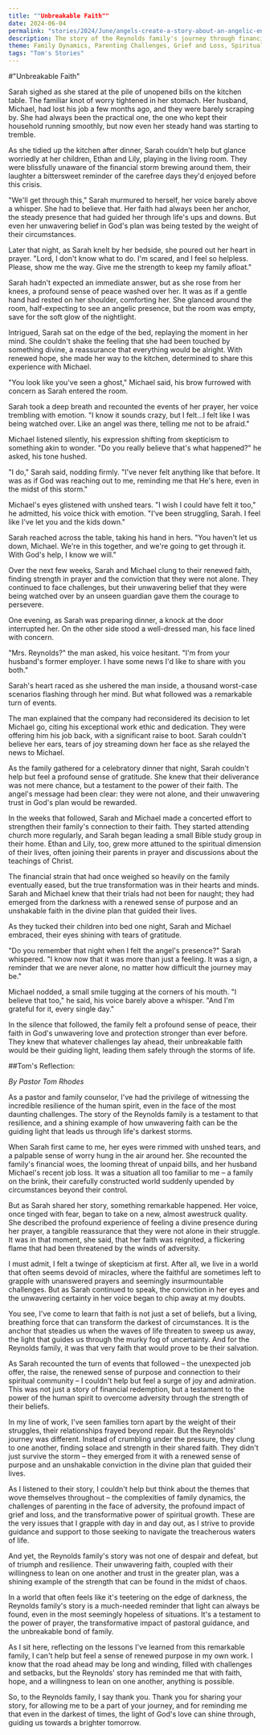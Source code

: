 ```yaml
---
title: ""Unbreakable Faith""
date: 2024-06-04
permalink: "stories/2024/June/angels-create-a-story-about-an-angelic-encounter-in-modern-times/"
description: The story of the Reynolds family's journey through financial hardship and their renewed faith, which leads to a miraculous turnaround, showcasing the transformative power of unwavering belief, family unity, and divine intervention in overcoming life's challenges.
theme: Family Dynamics, Parenting Challenges, Grief and Loss, Spiritual Growth, Pastoral Guidance
tags: "Tom's Stories"
---
```

#"Unbreakable Faith"

Sarah sighed as she stared at the pile of unopened bills on the kitchen table. The familiar knot of worry tightened in her stomach. Her husband, Michael, had lost his job a few months ago, and they were barely scraping by. She had always been the practical one, the one who kept their household running smoothly, but now even her steady hand was starting to tremble.

As she tidied up the kitchen after dinner, Sarah couldn't help but glance worriedly at her children, Ethan and Lily, playing in the living room. They were blissfully unaware of the financial storm brewing around them, their laughter a bittersweet reminder of the carefree days they'd enjoyed before this crisis.

"We'll get through this," Sarah murmured to herself, her voice barely above a whisper. She had to believe that. Her faith had always been her anchor, the steady presence that had guided her through life's ups and downs. But even her unwavering belief in God's plan was being tested by the weight of their circumstances.

Later that night, as Sarah knelt by her bedside, she poured out her heart in prayer. "Lord, I don't know what to do. I'm scared, and I feel so helpless. Please, show me the way. Give me the strength to keep my family afloat."

Sarah hadn't expected an immediate answer, but as she rose from her knees, a profound sense of peace washed over her. It was as if a gentle hand had rested on her shoulder, comforting her. She glanced around the room, half-expecting to see an angelic presence, but the room was empty, save for the soft glow of the nightlight.

Intrigued, Sarah sat on the edge of the bed, replaying the moment in her mind. She couldn't shake the feeling that she had been touched by something divine, a reassurance that everything would be alright. With renewed hope, she made her way to the kitchen, determined to share this experience with Michael.

"You look like you've seen a ghost," Michael said, his brow furrowed with concern as Sarah entered the room.

Sarah took a deep breath and recounted the events of her prayer, her voice trembling with emotion. "I know it sounds crazy, but I felt...I felt like I was being watched over. Like an angel was there, telling me not to be afraid."

Michael listened silently, his expression shifting from skepticism to something akin to wonder. "Do you really believe that's what happened?" he asked, his tone hushed.

"I do," Sarah said, nodding firmly. "I've never felt anything like that before. It was as if God was reaching out to me, reminding me that He's here, even in the midst of this storm."

Michael's eyes glistened with unshed tears. "I wish I could have felt it too," he admitted, his voice thick with emotion. "I've been struggling, Sarah. I feel like I've let you and the kids down."

Sarah reached across the table, taking his hand in hers. "You haven't let us down, Michael. We're in this together, and we're going to get through it. With God's help, I know we will."

Over the next few weeks, Sarah and Michael clung to their renewed faith, finding strength in prayer and the conviction that they were not alone. They continued to face challenges, but their unwavering belief that they were being watched over by an unseen guardian gave them the courage to persevere.

One evening, as Sarah was preparing dinner, a knock at the door interrupted her. On the other side stood a well-dressed man, his face lined with concern.

"Mrs. Reynolds?" the man asked, his voice hesitant. "I'm from your husband's former employer. I have some news I'd like to share with you both."

Sarah's heart raced as she ushered the man inside, a thousand worst-case scenarios flashing through her mind. But what followed was a remarkable turn of events.

The man explained that the company had reconsidered its decision to let Michael go, citing his exceptional work ethic and dedication. They were offering him his job back, with a significant raise to boot. Sarah couldn't believe her ears, tears of joy streaming down her face as she relayed the news to Michael.

As the family gathered for a celebratory dinner that night, Sarah couldn't help but feel a profound sense of gratitude. She knew that their deliverance was not mere chance, but a testament to the power of their faith. The angel's message had been clear: they were not alone, and their unwavering trust in God's plan would be rewarded.

In the weeks that followed, Sarah and Michael made a concerted effort to strengthen their family's connection to their faith. They started attending church more regularly, and Sarah began leading a small Bible study group in their home. Ethan and Lily, too, grew more attuned to the spiritual dimension of their lives, often joining their parents in prayer and discussions about the teachings of Christ.

The financial strain that had once weighed so heavily on the family eventually eased, but the true transformation was in their hearts and minds. Sarah and Michael knew that their trials had not been for naught; they had emerged from the darkness with a renewed sense of purpose and an unshakable faith in the divine plan that guided their lives.

As they tucked their children into bed one night, Sarah and Michael embraced, their eyes shining with tears of gratitude.

"Do you remember that night when I felt the angel's presence?" Sarah whispered. "I know now that it was more than just a feeling. It was a sign, a reminder that we are never alone, no matter how difficult the journey may be."

Michael nodded, a small smile tugging at the corners of his mouth. "I believe that too," he said, his voice barely above a whisper. "And I'm grateful for it, every single day."

In the silence that followed, the family felt a profound sense of peace, their faith in God's unwavering love and protection stronger than ever before. They knew that whatever challenges lay ahead, their unbreakable faith would be their guiding light, leading them safely through the storms of life.

##Tom's Reflection: 

*By Pastor Tom Rhodes*

As a pastor and family counselor, I've had the privilege of witnessing the incredible resilience of the human spirit, even in the face of the most daunting challenges. The story of the Reynolds family is a testament to that resilience, and a shining example of how unwavering faith can be the guiding light that leads us through life's darkest storms.

When Sarah first came to me, her eyes were rimmed with unshed tears, and a palpable sense of worry hung in the air around her. She recounted the family's financial woes, the looming threat of unpaid bills, and her husband Michael's recent job loss. It was a situation all too familiar to me – a family on the brink, their carefully constructed world suddenly upended by circumstances beyond their control.

But as Sarah shared her story, something remarkable happened. Her voice, once tinged with fear, began to take on a new, almost awestruck quality. She described the profound experience of feeling a divine presence during her prayer, a tangible reassurance that they were not alone in their struggle. It was in that moment, she said, that her faith was reignited, a flickering flame that had been threatened by the winds of adversity.

I must admit, I felt a twinge of skepticism at first. After all, we live in a world that often seems devoid of miracles, where the faithful are sometimes left to grapple with unanswered prayers and seemingly insurmountable challenges. But as Sarah continued to speak, the conviction in her eyes and the unwavering certainty in her voice began to chip away at my doubts.

You see, I've come to learn that faith is not just a set of beliefs, but a living, breathing force that can transform the darkest of circumstances. It is the anchor that steadies us when the waves of life threaten to sweep us away, the light that guides us through the murky fog of uncertainty. And for the Reynolds family, it was that very faith that would prove to be their salvation.

As Sarah recounted the turn of events that followed – the unexpected job offer, the raise, the renewed sense of purpose and connection to their spiritual community – I couldn't help but feel a surge of joy and admiration. This was not just a story of financial redemption, but a testament to the power of the human spirit to overcome adversity through the strength of their beliefs.

In my line of work, I've seen families torn apart by the weight of their struggles, their relationships frayed beyond repair. But the Reynolds' journey was different. Instead of crumbling under the pressure, they clung to one another, finding solace and strength in their shared faith. They didn't just survive the storm – they emerged from it with a renewed sense of purpose and an unshakable conviction in the divine plan that guided their lives.

As I listened to their story, I couldn't help but think about the themes that wove themselves throughout – the complexities of family dynamics, the challenges of parenting in the face of adversity, the profound impact of grief and loss, and the transformative power of spiritual growth. These are the very issues that I grapple with day in and day out, as I strive to provide guidance and support to those seeking to navigate the treacherous waters of life.

And yet, the Reynolds family's story was not one of despair and defeat, but of triumph and resilience. Their unwavering faith, coupled with their willingness to lean on one another and trust in the greater plan, was a shining example of the strength that can be found in the midst of chaos.

In a world that often feels like it's teetering on the edge of darkness, the Reynolds family's story is a much-needed reminder that light can always be found, even in the most seemingly hopeless of situations. It's a testament to the power of prayer, the transformative impact of pastoral guidance, and the unbreakable bond of family.

As I sit here, reflecting on the lessons I've learned from this remarkable family, I can't help but feel a sense of renewed purpose in my own work. I know that the road ahead may be long and winding, filled with challenges and setbacks, but the Reynolds' story has reminded me that with faith, hope, and a willingness to lean on one another, anything is possible.

So, to the Reynolds family, I say thank you. Thank you for sharing your story, for allowing me to be a part of your journey, and for reminding me that even in the darkest of times, the light of God's love can shine through, guiding us towards a brighter tomorrow.

